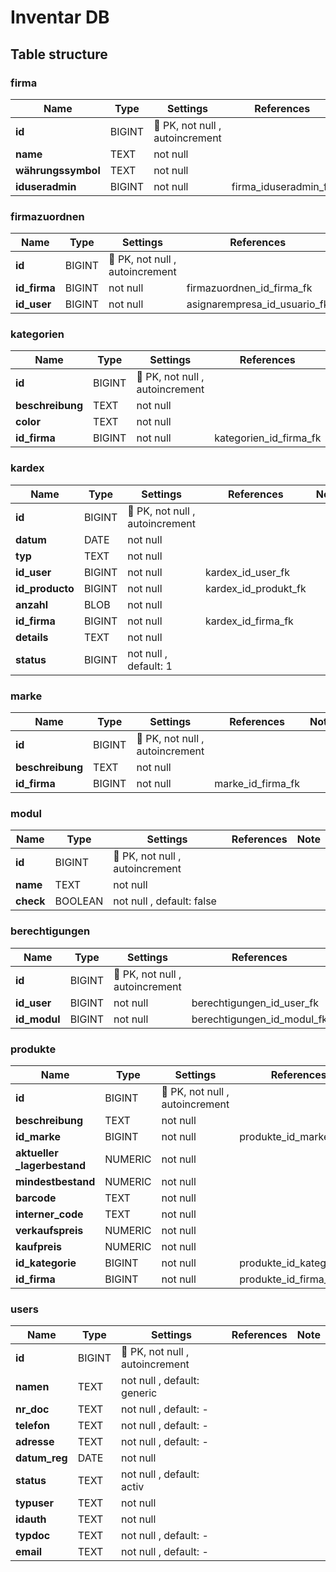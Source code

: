 # Inventar DB

## Table structure

### firma

| Name        | Type          | Settings                      | References                    | Note                           |
|-------------|---------------|-------------------------------|-------------------------------|--------------------------------|
| **id** | BIGINT | 🔑 PK, not null , autoincrement |  | |
| **name** | TEXT | not null  |  | |
| **währungssymbol** | TEXT | not null  |  | |
| **iduseradmin** | BIGINT | not null  | firma_iduseradmin_fk | |


### firmazuordnen

| Name        | Type          | Settings                      | References                    | Note                           |
|-------------|---------------|-------------------------------|-------------------------------|--------------------------------|
| **id** | BIGINT | 🔑 PK, not null , autoincrement |  | |
| **id_firma** | BIGINT | not null  | firmazuordnen_id_firma_fk | |
| **id_user** | BIGINT | not null  | asignarempresa_id_usuario_fk | |


### kategorien

| Name        | Type          | Settings                      | References                    | Note                           |
|-------------|---------------|-------------------------------|-------------------------------|--------------------------------|
| **id** | BIGINT | 🔑 PK, not null , autoincrement |  | |
| **beschreibung** | TEXT | not null  |  | |
| **color** | TEXT | not null  |  | |
| **id_firma** | BIGINT | not null  | kategorien_id_firma_fk | |


### kardex

| Name        | Type          | Settings                      | References                    | Note                           |
|-------------|---------------|-------------------------------|-------------------------------|--------------------------------|
| **id** | BIGINT | 🔑 PK, not null , autoincrement |  | |
| **datum** | DATE | not null  |  | |
| **typ** | TEXT | not null  |  | |
| **id_user** | BIGINT | not null  | kardex_id_user_fk | |
| **id_producto** | BIGINT | not null  | kardex_id_produkt_fk | |
| **anzahl** | BLOB | not null  |  | |
| **id_firma** | BIGINT | not null  | kardex_id_firma_fk | |
| **details** | TEXT | not null  |  | |
| **status** | BIGINT | not null , default: 1 |  | |


### marke

| Name        | Type          | Settings                      | References                    | Note                           |
|-------------|---------------|-------------------------------|-------------------------------|--------------------------------|
| **id** | BIGINT | 🔑 PK, not null , autoincrement |  | |
| **beschreibung** | TEXT | not null  |  | |
| **id_firma** | BIGINT | not null  | marke_id_firma_fk | |


### modul

| Name        | Type          | Settings                      | References                    | Note                           |
|-------------|---------------|-------------------------------|-------------------------------|--------------------------------|
| **id** | BIGINT | 🔑 PK, not null , autoincrement |  | |
| **name** | TEXT | not null  |  | |
| **check** | BOOLEAN | not null , default: false |  | |


### berechtigungen

| Name        | Type          | Settings                      | References                    | Note                           |
|-------------|---------------|-------------------------------|-------------------------------|--------------------------------|
| **id** | BIGINT | 🔑 PK, not null , autoincrement |  | |
| **id_user** | BIGINT | not null  | berechtigungen_id_user_fk | |
| **id_modul** | BIGINT | not null  | berechtigungen_id_modul_fk | |


### produkte

| Name        | Type          | Settings                      | References                    | Note                           |
|-------------|---------------|-------------------------------|-------------------------------|--------------------------------|
| **id** | BIGINT | 🔑 PK, not null , autoincrement |  | |
| **beschreibung** | TEXT | not null  |  | |
| **id_marke** | BIGINT | not null  | produkte_id_marke_fk | |
| **aktueller _lagerbestand** | NUMERIC | not null  |  | |
| **mindestbestand** | NUMERIC | not null  |  | |
| **barcode** | TEXT | not null  |  | |
| **interner_code** | TEXT | not null  |  | |
| **verkaufspreis** | NUMERIC | not null  |  | |
| **kaufpreis** | NUMERIC | not null  |  | |
| **id_kategorie** | BIGINT | not null  | produkte_id_kategorie_fk | |
| **id_firma** | BIGINT | not null  | produkte_id_firma_fk | |


### users

| Name        | Type          | Settings                      | References                    | Note                           |
|-------------|---------------|-------------------------------|-------------------------------|--------------------------------|
| **id** | BIGINT | 🔑 PK, not null , autoincrement |  | |
| **namen** | TEXT | not null , default: generic |  | |
| **nr_doc** | TEXT | not null , default: - |  | |
| **telefon** | TEXT | not null , default: - |  | |
| **adresse** | TEXT | not null , default: - |  | |
| **datum_reg** | DATE | not null  |  | |
| **status** | TEXT | not null , default: activ |  | |
| **typuser** | TEXT | not null  |  | |
| **idauth** | TEXT | not null  |  | |
| **typdoc** | TEXT | not null , default: - |  | |
| **email** | TEXT | not null , default: - |  | |




